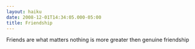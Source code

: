 ```yaml
---
layout: haiku
date: 2008-12-01T14:34:05.000-05:00
title: Friendship
---
```


Friends are what matters
nothing is more greater then
genuine friendship
